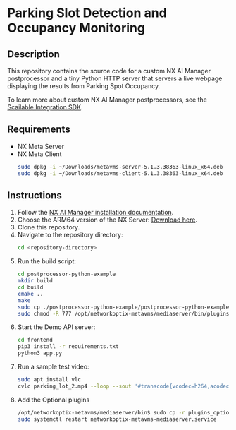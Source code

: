 # Parking Slot Detection and Occupancy Monitoring

## Description

This repository contains the source code for a custom NX AI Manager postprocessor and a tiny Python HTTP server that servers a live webpage displaying the results from Parking Spot Occupancy.

To learn more about custom NX AI Manager postprocessors, see the [Scailable Integration SDK](https://github.com/scailable/sclbl-integration-sdk).

## Requirements

- NX Meta Server
- NX Meta Client
  ```bash
  sudo dpkg -i ~/Downloads/metavms-server-5.1.3.38363-linux_x64.deb
  sudo dpkg -i ~/Downloads/metavms-client-5.1.3.38363-linux_x64.deb
  ```


## Instructions

1. Follow the [NX AI Manager installation documentation](https://nx.docs.scailable.net/).
2. Choose the ARM64 version of the NX Server: [Download here](https://updates.networkoptix.com/metavms/6.0.0.38488/arm/metavms-server-6.0.0.38488-linux_arm64-beta.deb).
3. Clone this repository.
4. Navigate to the repository directory:
    ```bash
    cd <repository-directory>
    ```
5. Run the build script:
    ```bash
    cd postprocessor-python-example
    mkdir build
    cd build
    cmake ..
    make 
    sudo cp ./postprocessor-python-example/postprocessor-python-example /opt/networkoptix-metavms/mediaserver/bin/plugins/nxai_plugin/nxai_manager/postprocessors/
    sudo chmod -R 777 /opt/networkoptix-metavms/mediaserver/bin/plugins/nxai_plugin/nxai_manager/postprocessors
    
    ```
6. Start the Demo API server:
    ```bash
    cd frontend
    pip3 install -r requirements.txt
    python3 app.py
    ```
7. Run a sample test video:
    ```bash
    sudo apt install vlc
    cvlc parking_lot_2.mp4 --loop --sout '#transcode{vcodec=h264,acodec=none}:rtp{sdp=rtsp://0.0.0.0:8554/live}' --rtsp-host=172.16.67.128
    ```
8. Add the Optional plugins
   ```bash
   /opt/networkoptix-metavms/mediaserver/bin$ sudo cp -r plugins_optional/* plugins/
   sudo systemctl restart networkoptix-metavms-mediaserver.service
   ```


 
